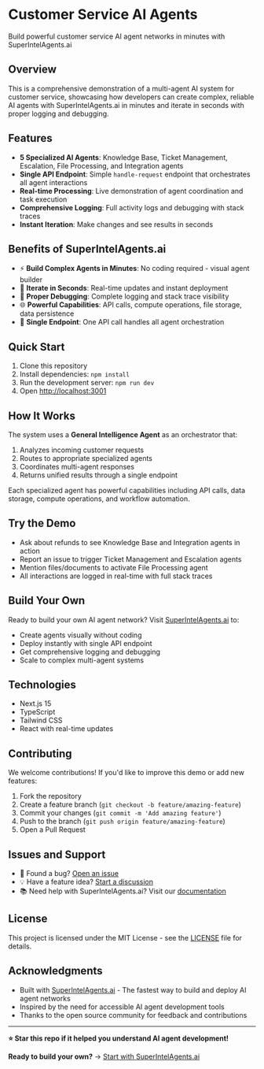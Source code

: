 # Customer Service AI Agents

Build powerful customer service AI agent networks in minutes with SuperIntelAgents.ai

## Overview

This is a comprehensive demonstration of a multi-agent AI system for customer service, showcasing how developers can create complex, reliable AI agents with SuperIntelAgents.ai in minutes and iterate in seconds with proper logging and debugging.

## Features

- **5 Specialized AI Agents**: Knowledge Base, Ticket Management, Escalation, File Processing, and Integration agents
- **Single API Endpoint**: Simple `handle-request` endpoint that orchestrates all agent interactions  
- **Real-time Processing**: Live demonstration of agent coordination and task execution
- **Comprehensive Logging**: Full activity logs and debugging with stack traces
- **Instant Iteration**: Make changes and see results in seconds

## Benefits of SuperIntelAgents.ai

- ⚡ **Build Complex Agents in Minutes**: No coding required - visual agent builder
- 🔄 **Iterate in Seconds**: Real-time updates and instant deployment  
- 🐛 **Proper Debugging**: Complete logging and stack trace visibility
- 🌐 **Powerful Capabilities**: API calls, compute operations, file storage, data persistence
- 🎯 **Single Endpoint**: One API call handles all agent orchestration

## Quick Start

1. Clone this repository
2. Install dependencies: `npm install`
3. Run the development server: `npm run dev`
4. Open [http://localhost:3001](http://localhost:3001)

## How It Works

The system uses a **General Intelligence Agent** as an orchestrator that:

1. Analyzes incoming customer requests
2. Routes to appropriate specialized agents
3. Coordinates multi-agent responses  
4. Returns unified results through a single endpoint

Each specialized agent has powerful capabilities including API calls, data storage, compute operations, and workflow automation.

## Try the Demo

- Ask about refunds to see Knowledge Base and Integration agents in action
- Report an issue to trigger Ticket Management and Escalation agents
- Mention files/documents to activate File Processing agent
- All interactions are logged in real-time with full stack traces

## Build Your Own

Ready to build your own AI agent network? Visit [SuperIntelAgents.ai](https://superintelagents.ai) to:

- Create agents visually without coding
- Deploy instantly with single API endpoint
- Get comprehensive logging and debugging
- Scale to complex multi-agent systems

## Technologies

- Next.js 15
- TypeScript  
- Tailwind CSS
- React with real-time updates

## Contributing

We welcome contributions! If you'd like to improve this demo or add new features:

1. Fork the repository
2. Create a feature branch (`git checkout -b feature/amazing-feature`)
3. Commit your changes (`git commit -m 'Add amazing feature'`)
4. Push to the branch (`git push origin feature/amazing-feature`)
5. Open a Pull Request

## Issues and Support

- 🐛 Found a bug? [Open an issue](https://github.com/superintelagents/customer-service-ai-agents/issues)
- 💡 Have a feature idea? [Start a discussion](https://github.com/superintelagents/customer-service-ai-agents/discussions)
- 📚 Need help with SuperIntelAgents.ai? Visit our [documentation](https://superintelagents.ai/docs)

## License

This project is licensed under the MIT License - see the [LICENSE](LICENSE) file for details.

## Acknowledgments

- Built with [SuperIntelAgents.ai](https://superintelagents.ai) - The fastest way to build and deploy AI agent networks
- Inspired by the need for accessible AI agent development tools
- Thanks to the open source community for feedback and contributions

---

**⭐ Star this repo if it helped you understand AI agent development!**

**Ready to build your own?** → [Start with SuperIntelAgents.ai](https://superintelagents.ai)
